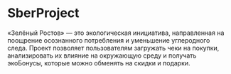 # SberProject

«Зелёный Ростов» — это экологическая инициатива, направленная на поощрение осознанного потребления и уменьшение углеродного следа.
Проект позволяет пользователям загружать чеки на покупки, анализировать их влияние на окружающую среду и получать экоБонусы, которые можно обменять на скидки и подарки.​
